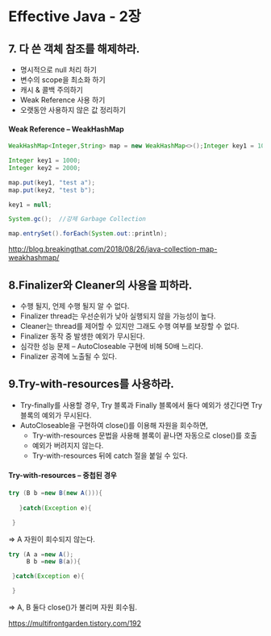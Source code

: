 # Effective Java - 2장

## 7. 다 쓴 객체 참조를 해제하라.

- 명시적으로 null 처리 하기
- 변수의 scope을 최소화 하기
- 캐시 & 콜백 주의하기
- Weak Reference 사용 하기
- 오랫동안 사용하지 않은 값 정리하기



#### Weak Reference – WeakHashMap

```java
WeakHashMap<Integer,String> map = new WeakHashMap<>();Integer key1 = 1000;

Integer key1 = 1000;
Integer key2 = 2000;

map.put(key1, "test a");
map.put(key2, "test b");

key1 = null;

System.gc();  //강제 Garbage Collection

map.entrySet().forEach(System.out::println);
```

<http://blog.breakingthat.com/2018/08/26/java-collection-map-weakhashmap/>



## 8.Finalizer와 Cleaner의 사용을 피하라.

- 수행 될지, 언제 수행 될지 알 수 없다.
- Finalizer thread는 우선순위가 낮아 실행되지 않을 가능성이 높다.
- Cleaner는 thread를 제어할 수 있지만 그래도 수행 여부를 보장할 수 없다.
- Finalizer 동작 중 발생한 예외가 무시된다.
- 심각한 성능 문제 – AutoCloseable 구현에 비해 50배 느리다.
- Finalizer 공격에 노출될 수 있다.



## 9.Try-with-resources를 사용하라.

- Try-finally를 사용할 경우, Try 블록과 Finally 블록에서 둘다 예외가 생긴다면 Try 블록의 예외가 무시된다.
- AutoCloseable을 구현하여 close()를 이용해 자원을 회수하면,
  - Try-with-resources 문법을 사용해 블록이 끝나면 자동으로 close()를 호출
  - 예외가 버려지지 않는다.
  - Try-with-resources 뒤에 catch 절을 붙일 수 있다.



#### Try-with-resources – 중첩된 경우

```java
try (B b =new B(new A())){
  
   }catch(Exception e){

 }
```

=> A 자원이 회수되지 않는다.

```java
try (A a =new A();
     B b =new B(a)){

 }catch(Exception e){

 }
```

=> A, B 둘다 close()가 불리며 자원 회수됨.

<https://multifrontgarden.tistory.com/192>

